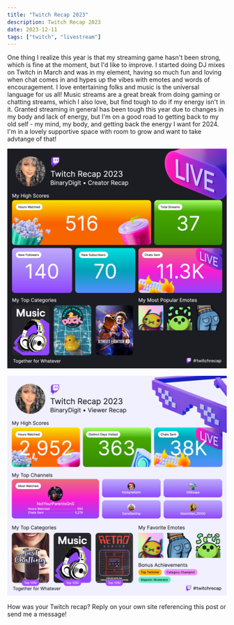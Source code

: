 ```yaml
---
title: "Twitch Recap 2023"
description: Twitch Recap 2023
date: 2023-12-11
tags: ["twitch", "livestream"]
---
```


One thing I realize this year is that my streaming game hasn't been strong, which is fine at the moment, but I'd like to improve. I started doing DJ mixes on Twitch in March and was in my element, having so much fun and loving when chat comes in and hypes up the vibes with emotes and words of encouragement. I love entertaining folks and music is the universal language for us all! Music streams are a great break from doing gaming or chatting streams, which I also love, but find tough to do if my energy isn't in it. Granted streaming in general has been tough this year due to changes in my body and lack of energy, but I'm on a good road to getting back to my old self - my mind, my body, and getting back the energy I want for 2024. I'm in a lovely supportive space with room to grow and want to take advtange of that! 

![BinaryDigit's Twitch Streamer Recap 2023](twitch-streamer-recap-2023.png "BinaryDigit's Twitch Streamer Recap 2023")

![BinaryDigit's Twitch Viewer Recap 2023](twitch-recap-2023.png "BinaryDigit's Twitch Viewer Recap 2023")

How was your Twitch recap? Reply on your own site referencing this post or send me a message!